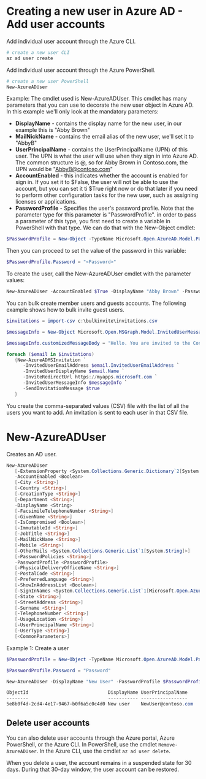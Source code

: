 # Creating a new user in Azure AD - Add user accounts

Add individual user account through the Azure CLI.
```bash
# create a new user CLI
az ad user create
```

Add individual user account through the Azure PowerShell.
```PowerShell
# create a new user PowerShell
New-AzureADUser
```

Example:
The cmdlet used is New-AzureADUser. This cmdlet has many parameters that you can use to decorate the new user object in Azure AD. In this example we'll only look at the mandatory parameters:

* **DisplayName** - contains the display name for the new user, in our example this is "Abby Brown"
* **MailNickName** - contains the email alias of the new user, we'll set it to "AbbyB"
* **UserPrincipalName** - contains the UserPrincipalName (UPN) of this user. The UPN is what the user will use when they sign in into Azure AD. The common structure is @, so for Abby Brown in Contoso.com, the UPN would be "AbbyB@contoso.com"
* **AccountEnabled** - this indicates whether the account is enabled for sign in. If you set it to $False, the user will not be able to use the account, but you can set it ti $True right now or do that later if you need to perform other configuration tasks for the new user, such as assigning licenses or applications.
* **PasswordProfile** - Specifies the user's password profile. Note that the parameter type for this parameter is "PasswordProfile". in order to pass a parameter of this type, you first need to create a variable in PowerShell with that type. We can do that with the New-Object cmdlet:

```powershell 
$PasswordProfile = New-Object -TypeName Microsoft.Open.AzureAD.Model.PasswordProfile
```
Then you can proceed to set the value of the password in this variable:

```powershell 
$PasswordProfile.Password = "<Password>"
```

To create the user, call the New-AzureADUser cmdlet with the parameter values:

```powershell 
New-AzureADUser -AccountEnabled $True -DisplayName "Abby Brown" -PasswordProfile $PasswordProfile -MailNickName "AbbyB" -UserPrincipalName "AbbyB@contoso.com"
```

You can bulk create member users and guests accounts. The following example shows how to bulk invite guest users.

```PowerShell
$invitations = import-csv c:\bulkinvite\invitations.csv

$messageInfo = New-Object Microsoft.Open.MSGraph.Model.InvitedUserMessageInfo

$messageInfo.customizedMessageBody = "Hello. You are invited to the Contoso organization."

foreach ($email in $invitations)
   {New-AzureADMSInvitation `
      -InvitedUserEmailAddress $email.InvitedUserEmailAddress `
      -InvitedUserDisplayName $email.Name `
      -InviteRedirectUrl https://myapps.microsoft.com `
      -InvitedUserMessageInfo $messageInfo `
      -SendInvitationMessage $true
   }
```
You create the comma-separated values (CSV) file with the list of all the users you want to add. An invitation is sent to each user in that CSV file.

# New-AzureADUser

Creates an AD user.

```PowerShell
New-AzureADUser
   [-ExtensionProperty <System.Collections.Generic.Dictionary`2[System.String,System.String]>]
   -AccountEnabled <Boolean>
   [-City <String>]
   [-Country <String>]
   [-CreationType <String>]
   [-Department <String>]
   -DisplayName <String>
   [-FacsimileTelephoneNumber <String>]
   [-GivenName <String>]
   [-IsCompromised <Boolean>]
   [-ImmutableId <String>]
   [-JobTitle <String>]
   [-MailNickName <String>]
   [-Mobile <String>]
   [-OtherMails <System.Collections.Generic.List`1[System.String]>]
   [-PasswordPolicies <String>]
   -PasswordProfile <PasswordProfile>
   [-PhysicalDeliveryOfficeName <String>]
   [-PostalCode <String>]
   [-PreferredLanguage <String>]
   [-ShowInAddressList <Boolean>]
   [-SignInNames <System.Collections.Generic.List`1[Microsoft.Open.AzureAD.Model.SignInName]>]
   [-State <String>]
   [-StreetAddress <String>]
   [-Surname <String>]
   [-TelephoneNumber <String>]
   [-UsageLocation <String>]
   [-UserPrincipalName <String>]
   [-UserType <String>]
   [<CommonParameters>]
```

Example 1: Create a user

```PowerShell
$PasswordProfile = New-Object -TypeName Microsoft.Open.AzureAD.Model.PasswordProfile

$PasswordProfile.Password = "Password"

New-AzureADUser -DisplayName "New User" -PasswordProfile $PasswordProfile -UserPrincipalName "NewUser@contoso.com" -AccountEnabled $true -MailNickName "Newuser"

ObjectId                             DisplayName UserPrincipalName               UserType
--------                             ----------- -----------------               --------
5e8b0f4d-2cd4-4e17-9467-b0f6a5c0c4d0 New user    NewUser@contoso.com             Member
```








## Delete user accounts

You can also delete user accounts through the Azure portal, Azure PowerShell, or the Azure CLI. In PowerShell, use the cmdlet ```Remove-AzureADUser```. In the Azure CLI, use the cmdlet ```az ad user delete```.

When you delete a user, the account remains in a suspended state for 30 days. During that 30-day window, the user account can be restored.














